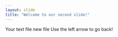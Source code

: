 ```yaml
---
layout: slide
title: "Welcome to our second slide!"
---
```

Your text file new file
Use the left arrow to go back!
